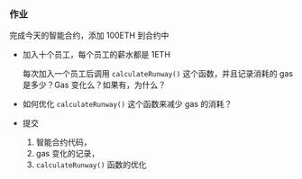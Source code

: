 ### 作业

完成今天的智能合约，添加 100ETH 到合约中

* 加入十个员工，每个员工的薪水都是 1ETH

    每次加入一个员工后调用 `calculateRunway()` 这个函数，并且记录消耗的 gas 是多少？Gas 变化么？如果有，为什么？

* 如何优化 `calculateRunway()` 这个函数来减少 gas 的消耗？

* 提交
    1. 智能合约代码，
    2. gas 变化的记录，
    3. `calculateRunway()` 函数的优化
